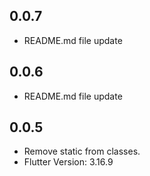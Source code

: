 ## 0.0.7
- README.md file update

## 0.0.6
- README.md file update

## 0.0.5
- Remove static from classes.
- Flutter Version: 3.16.9
